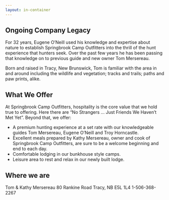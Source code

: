 ```yaml
---
layout: in-container
---
```


Ongoing Company Legacy
----------------------

For 32 years, Eugene O’Neill used his knowledge and expertise about nature to
establish Springbrook Camp Outfitters into the thrill of the hunt experience
that hunters seek. Over the past few years he has been passing that knowledge
on to previous guide and new owner Tom Mersereau.

Born and raised in Tracy, New Brunswick, Tom is familiar with the area in and
around including the wildlife and vegetation; tracks and trails; paths and paw
prints, alike.

 
What We Offer
-------------

At Springbrook Camp Outfitters, hospitality is the core value that we hold true
to offering. Here there are “No Strangers … Just Friends We Haven’t Met Yet”.
Beyond that, we offer:

* A premium hunting experience at a set rate with our knowledgeable guides Tom
  Mersereau, Eugene O’Neill and Troy Horncastle.
* Excellent meals prepared by Kathy Mersereau, owner and cook of Springbrook
  Camp Outfitters, are sure to be a welcome beginning and end to each day.
* Comfortable lodging in our bunkhouse style camps.
* Leisure area to rest and relax in our newly built lodge.


Where we are
------------

Tom & Kathy Mersereau
80 Rankine Road
Tracy, NB E5L 1L4
1-506-368-2267
